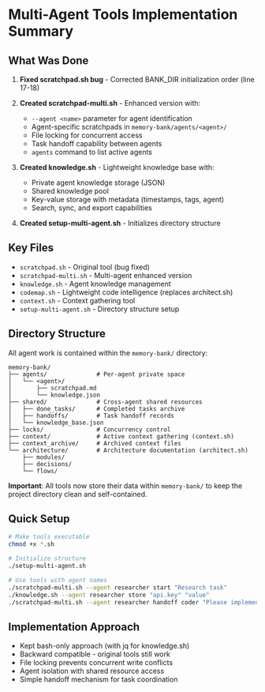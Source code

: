 # Multi-Agent Tools Implementation Summary

## What Was Done

1. **Fixed scratchpad.sh bug** - Corrected BANK_DIR initialization order (line 17-18)

2. **Created scratchpad-multi.sh** - Enhanced version with:
   - `--agent <name>` parameter for agent identification
   - Agent-specific scratchpads in `memory-bank/agents/<agent>/`
   - File locking for concurrent access
   - Task handoff capability between agents
   - `agents` command to list active agents

3. **Created knowledge.sh** - Lightweight knowledge base with:
   - Private agent knowledge storage (JSON)
   - Shared knowledge pool
   - Key-value storage with metadata (timestamps, tags, agent)
   - Search, sync, and export capabilities

4. **Created setup-multi-agent.sh** - Initializes directory structure

## Key Files

- `scratchpad.sh` - Original tool (bug fixed)
- `scratchpad-multi.sh` - Multi-agent enhanced version
- `knowledge.sh` - Agent knowledge management
- `codemap.sh` - Lightweight code intelligence (replaces architect.sh)
- `context.sh` - Context gathering tool
- `setup-multi-agent.sh` - Directory structure setup

## Directory Structure

All agent work is contained within the `memory-bank/` directory:

```
memory-bank/
├── agents/              # Per-agent private space
│   └── <agent>/
│       ├── scratchpad.md
│       └── knowledge.json
├── shared/              # Cross-agent shared resources
│   ├── done_tasks/      # Completed tasks archive
│   ├── handoffs/        # Task handoff records
│   └── knowledge_base.json
├── locks/               # Concurrency control
├── context/             # Active context gathering (context.sh)
├── context_archive/     # Archived context files
└── architecture/        # Architecture documentation (architect.sh)
    ├── modules/
    ├── decisions/
    └── flows/
```

**Important**: All tools now store their data within `memory-bank/` to keep the project directory clean and self-contained.

## Quick Setup

```bash
# Make tools executable
chmod +x *.sh

# Initialize structure
./setup-multi-agent.sh

# Use tools with agent names
./scratchpad-multi.sh --agent researcher start "Research task"
./knowledge.sh --agent researcher store "api.key" "value"
./scratchpad-multi.sh --agent researcher handoff coder "Please implement"
```

## Implementation Approach

- Kept bash-only approach (with jq for knowledge.sh)
- Backward compatible - original tools still work
- File locking prevents concurrent write conflicts
- Agent isolation with shared resource access
- Simple handoff mechanism for task coordination
